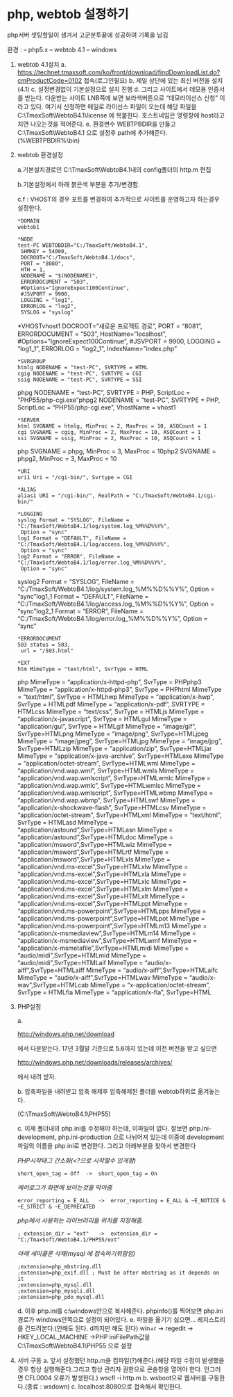 # php, webtob 설정하기



php서버 셋팅할일이 생겨서 고군분투끝에 성공하여 기록을 남김

환경 :
– php5.x
– webtob 4.1
– windows

1. webtob 4.1설치
   a. https://technet.tmaxsoft.com/ko/front/download/findDownloadList.do?cmProductCode=0102 접속(로그인필요)
   b. 제일 상단에 있는 최신 버전을 설치(4.1)
   c. 설정변경없이 기본설정으로 설치 진행
   d. 그리고 사이트에서 데모용 인증서를 받는다. 다운받는 사이트 LNB쪽에 보면 보라색버튼으로 “데모라이선스 신청” 이라고 있다. 여기서 신청하면 메일로 라이선스 파일이 오는데 해당 파일을 C:\TmaxSoft\WebtoB4.1\license 에 복붙한다. 호스트네임은 명령창에 host라고 치면 나오는것을 적어준다.
   e. 환경변수 WEBTPBDIR을 만들고 C:\TmaxSoft\WebtoB4.1 으로 설정후 path에 추가해준다.(%WEBTPBDIR%\bin)

2. webtob 환경설정

   a.기본설치경로인 C:\TmaxSoft\WebtoB4.1내의 config폴더의 http.m 편집

   b.기본설정에서 아래 붉은색 부분을 추가/변경함.

   c.f : VHOST의 경우 포트를 변경하여 추가적으로 사이트를 운영하고자 하는경우 설정한다.

   

   ```
   *DOMAIN
   webtob1
   
   *NODE
   test-PC WEBTOBDIR="C:/TmaxSoft/WebtoB4.1", 
    SHMKEY = 54000,
    DOCROOT="C:/TmaxSoft/WebtoB4.1/docs",
    PORT = "8080", 
    HTH = 1,
    NODENAME = "$(NODENAME)",
    ERRORDOCUMENT = "503",
    #Options="IgnoreExpect100Continue",
    #JSVPORT = 9900,
    LOGGING = "log1",
    ERRORLOG = "log2",
    SYSLOG = "syslog"
   ```

   *VHOSTvhost1 DOCROOT=”새로운 프로젝트 경로”, PORT = “8081”, ERRORDOCUMENT = “503”, HostName=”localhost”, #Options=”IgnoreExpect100Continue”, #JSVPORT = 9900, LOGGING = “log1_1”, ERRORLOG = “log2_1”, IndexName=”index.php”

   ```
   *SVRGROUP
   htmlg NODENAME = "test-PC", SVRTYPE = HTML
   cgig NODENAME = "test-PC", SVRTYPE = CGI
   ssig NODENAME = "test-PC", SVRTYPE = SSI
   ```

   phpg NODENAME = “test-PC”, SVRTYPE = PHP, ScriptLoc = “PHP55/php-cgi.exe”phpg2 NODENAME = “test-PC”, SVRTYPE = PHP, ScriptLoc = “PHP55/php-cgi.exe”, VhostName = vhost1

   ```
   *SERVER
   html SVGNAME = htmlg, MinProc = 2, MaxProc = 10, ASQCount = 1 
   cgi SVGNAME = cgig, MinProc = 2, MaxProc = 10, ASQCount = 1 
   ssi SVGNAME = ssig, MinProc = 2, MaxProc = 10, ASQCount = 1 
   ```

   php SVGNAME = phpg, MinProc = 3, MaxProc = 10php2 SVGNAME = phpg2, MinProc = 3, MaxProc = 10

   ```
   *URI
   uri1 Uri = "/cgi-bin/", Svrtype = CGI
   
   *ALIAS
   alias1 URI = "/cgi-bin/", RealPath = "C:/TmaxSoft/WebtoB4.1/cgi-bin/"
   
   *LOGGING
   syslog Format = "SYSLOG", FileName = "C:/TmaxSoft/WebtoB4.1/log/system.log_%M%%D%%Y%",
    Option = "sync"
   log1 Format = "DEFAULT", FileName = "C:/TmaxSoft/WebtoB4.1/log/access.log_%M%%D%%Y%", 
    Option = "sync"
   log2 Format = "ERROR", FileName = "C:/TmaxSoft/WebtoB4.1/log/error.log_%M%%D%%Y%", 
    Option = "sync"
   ```

   syslog2 Format = “SYSLOG”, FileName = “C:/TmaxSoft/WebtoB4.1/log/system.log_%M%%D%%Y%”, Option = “sync”log1_1 Format = “DEFAULT”, FileName = “C:/TmaxSoft/WebtoB4.1/log/access.log_%M%%D%%Y%”, Option = “sync”log2_1 Format = “ERROR”, FileName = “C:/TmaxSoft/WebtoB4.1/log/error.log_%M%%D%%Y%”, Option = “sync”

   ```
   *ERRORDOCUMENT
   503 status = 503,
    url = "/503.html"
   
   *EXT
   htm MimeType = "text/html", SvrType = HTML
   ```

   php MimeType = “application/x-httpd-php”, SvrType = PHPphp3 MimeType = “application/x-httpd-php3”, SvrType = PHPhtml MimeType = “text/html”, SvrType = HTMLhwp MimeType = “application/x-hwp”, SvrType = HTMLpdf MimeType = “application/x-pdf”, SVRTYPE = HTMLcss MimeType = “text/css”, SvrType = HTMLjs MimeType = “application/x-javascript”, SvrType = HTMLgul MimeType = “application/gul”, SvrType = HTMLgif MimeType = “image/gif”, SvrType=HTMLpng MimeType = “image/png”, SvrType=HTMLjpeg MimeType = “image/jpeg”, SvrType=HTMLjpg MimeType = “image/jpg”, SvrType=HTMLzip MimeType = “application/zip”, SvrType=HTMLjar MimeType = “application/x-java-archive”, SvrType=HTMLexe MimeType = “application/octet-stream”, SvrType=HTMLwml MimeType = “application/vnd.wap.wml”, SvrType=HTMLwmls MimeType = “application/vnd.wap.wmlscript”, SvrType=HTMLwmlc MimeType = “application/vnd.wap.wmlc”, SvrType=HTMLwmlsc MimeType = “application/vnd.wap.wmlscript”, SvrType=HTMLwbmp MimeType = “application/vnd.wap.wbmp”, SvrType=HTMLswf MimeType = “application/x-shockwave-flash”, SvrType=HTMLcsv MimeType = “application/octet-stream”, SvrType=HTMLxml MimeType = “text/html”, SvrType = HTMLasd MimeType = “application/astound”,SvrType=HTMLasn MimeType = “application/astound”,SvrType=HTMLdoc MimeType = “application/msword”,SvrType=HTMLwiz MimeType = “application/msword”,SvrType=HTMLrtf MimeType = “application/msword”,SvrType=HTMLxls MimeType = “application/vnd.ms-excel”,SvrType=HTMLxlw MimeType = “application/vnd.ms-excel”,SvrType=HTMLxla MimeType = “application/vnd.ms-excel”,SvrType=HTMLxlc MimeType = “application/vnd.ms-excel”,SvrType=HTMLxlm MimeType = “application/vnd.ms-excel”,SvrType=HTMLxlt MimeType = “application/vnd.ms-excel”,SvrType=HTMLppt MimeType = “application/vnd.ms-powerpoint”,SvrType=HTMLpps MimeType = “application/vnd.ms-powerpoint”,SvrType=HTMLpot MimeType = “application/vnd.ms-powerpoint”,SvrType=HTMLm13 MimeType = “application/x-msmediaview”,SvrType=HTMLm14 MimeType = “application/x-msmediaview”,SvrType=HTMLwmf MimeType = “application/x-msmetafile”,SvrType=HTMLmidi MimeType = “audio/midi”,SvrType=HTMLmid MimeType = “audio/midi”,SvrType=HTMLaif MimeType = “audio/x-aiff”,SvrType=HTMLaiff MimeType = “audio/x-aiff”,SvrType=HTMLaifc MimeType = “audio/x-aiff”,SvrType=HTMLwav MimeType = “audio/x-wav”,SvrType=HTMLcab MimeType = “x-application/octet-stream”, SvrType = HTMLfla MimeType = “application/x-fla”, SvrType=HTML

3. PHP설정

   a. 

   http://windows.php.net/download

   에서 다운받는다. 17년 3월말 기준으로 5.6까지 있는데 이전 버전을 받고 싶으면 

   http://windows.php.net/downloads/releases/archives/

    

   에서 내려 받자.

   b. 압축파일을 내려받고 압축 해제후 압축해제된 폴더를 webtob하위로 옮겨놓는다.

   (C:\TmaxSoft\WebtoB4.1\PHP55)

   c. 이제 폴더내의 php.ini를 수정해야 하는데, 이파일이 없다. 잘보면 php.ini-development, php.ini-production 으로 나뉘어져 있는데 이중에 development파일의 이름을 php.ini로 변경한다. 그리고 아래부분을 찾아서 변경한다

   *PHP시작태그 간소화(<?으로 시작할수 있게함)*

   

   ```
   short_open_tag = Off  ->  short_open_tag = On
   ```

   *에러로그가 화면에 보이는것을 막아줌*

   ```
   error_reporting = E_ALL   ->  error_reporting = E_ALL & ~E_NOTICE & ~E_STRICT & ~E_DEPRECATED
   ```

   *php에서 사용하는 라이브러리들 위치를 지정해줌.*

   ```
   ; extension_dir = "ext"   ->  extension_dir = "C:/TmaxSoft/WebtoB4.1/PHP55/ext"
   ```

   *아래 세미콜론 삭제(mysql 에 접속하기위함임)*

   ```
   ;extension=php_mbstring.dll
   ;extension=php_exif.dll ; Must be after mbstring as it depends on it
   ;extension=php_mysql.dll
   ;extension=php_mysqli.dll
   ;extension=php_pdo_mysql.dll
   ```

   d. 이후 php.ini를 c:\windows안으로 복사해준다. phpinfo()를 찍어보면 php.ini 경로가 windows안쪽으로 설정이 되어있다.
   e. 파일을 옮기기 싫으면… 레지스트리를 건드려본다.(안해도 된다. d까지만 해도 된다)
   win+r -> regedit -> HKEY_LOCAL_MACHINE ->PHP
   iniFilePath값을 C:\TmaxSoft\WebtoB4.1\PHP55 으로 설정

4. 서버 구동
   a. 앞서 설정했던 http.m을 컴파일(?)해준다.(해당 파일 수정이 발생했을경우 항상 실행해준다.그리고 항상 관리자 권한으로 콘솔창을 열어야 한다. 안그러면 CFL0004 오류가 발생한다.)
   wscfl -i http.m
   b. wsboot으로 웹서버를 구동한다.(종료 : wsdown)
   c. localhost:8080으로 접속해서 확인한다.